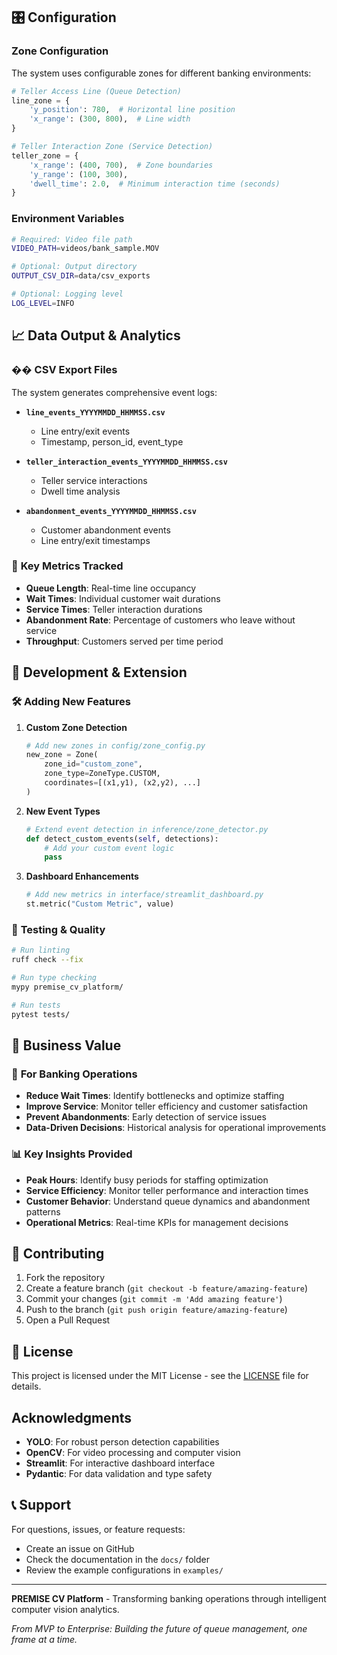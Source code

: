 
## 🎛️ Configuration

### Zone Configuration
The system uses configurable zones for different banking environments:

```python
# Teller Access Line (Queue Detection)
line_zone = {
    'y_position': 780,  # Horizontal line position
    'x_range': (300, 800),  # Line width
}

# Teller Interaction Zone (Service Detection)
teller_zone = {
    'x_range': (400, 700),  # Zone boundaries
    'y_range': (100, 300),
    'dwell_time': 2.0,  # Minimum interaction time (seconds)
}
```

### Environment Variables
```bash
# Required: Video file path
VIDEO_PATH=videos/bank_sample.MOV

# Optional: Output directory
OUTPUT_CSV_DIR=data/csv_exports

# Optional: Logging level
LOG_LEVEL=INFO
```

## 📈 Data Output & Analytics

### �� **CSV Export Files**
The system generates comprehensive event logs:

- **`line_events_YYYYMMDD_HHMMSS.csv`**
  - Line entry/exit events
  - Timestamp, person_id, event_type

- **`teller_interaction_events_YYYYMMDD_HHMMSS.csv`**
  - Teller service interactions
  - Dwell time analysis

- **`abandonment_events_YYYYMMDD_HHMMSS.csv`**
  - Customer abandonment events
  - Line entry/exit timestamps

### 🎯 **Key Metrics Tracked**
- **Queue Length**: Real-time line occupancy
- **Wait Times**: Individual customer wait durations
- **Service Times**: Teller interaction durations
- **Abandonment Rate**: Percentage of customers who leave without service
- **Throughput**: Customers served per time period

## 🔧 Development & Extension

### 🛠️ **Adding New Features**

1. **Custom Zone Detection**
   ```python
   # Add new zones in config/zone_config.py
   new_zone = Zone(
       zone_id="custom_zone",
       zone_type=ZoneType.CUSTOM,
       coordinates=[(x1,y1), (x2,y2), ...]
   )
   ```

2. **New Event Types**
   ```python
   # Extend event detection in inference/zone_detector.py
   def detect_custom_events(self, detections):
       # Add your custom event logic
       pass
   ```

3. **Dashboard Enhancements**
   ```python
   # Add new metrics in interface/streamlit_dashboard.py
   st.metric("Custom Metric", value)
   ```

### 🧪 **Testing & Quality**
```bash
# Run linting
ruff check --fix

# Run type checking
mypy premise_cv_platform/

# Run tests
pytest tests/
```

## 🎯 **Business Value**

### 🏦 **For Banking Operations**
- **Reduce Wait Times**: Identify bottlenecks and optimize staffing
- **Improve Service**: Monitor teller efficiency and customer satisfaction
- **Prevent Abandonments**: Early detection of service issues
- **Data-Driven Decisions**: Historical analysis for operational improvements

### 📊 **Key Insights Provided**
- **Peak Hours**: Identify busy periods for staffing optimization
- **Service Efficiency**: Monitor teller performance and interaction times
- **Customer Behavior**: Understand queue dynamics and abandonment patterns
- **Operational Metrics**: Real-time KPIs for management decisions

## 🤝 Contributing

1. Fork the repository
2. Create a feature branch (`git checkout -b feature/amazing-feature`)
3. Commit your changes (`git commit -m 'Add amazing feature'`)
4. Push to the branch (`git push origin feature/amazing-feature`)
5. Open a Pull Request

## 📄 License

This project is licensed under the MIT License - see the [LICENSE](LICENSE) file for details.

## Acknowledgments

- **YOLO**: For robust person detection capabilities
- **OpenCV**: For video processing and computer vision
- **Streamlit**: For interactive dashboard interface
- **Pydantic**: For data validation and type safety

## 📞 Support

For questions, issues, or feature requests:
- Create an issue on GitHub
- Check the documentation in the `docs/` folder
- Review the example configurations in `examples/`

---

**PREMISE CV Platform** - Transforming banking operations through intelligent computer vision analytics.

*From MVP to Enterprise: Building the future of queue management, one frame at a time.*